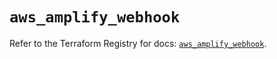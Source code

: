 # `aws_amplify_webhook`

Refer to the Terraform Registry for docs: [`aws_amplify_webhook`](https://registry.terraform.io/providers/hashicorp/aws/5.56.1/docs/resources/amplify_webhook).
